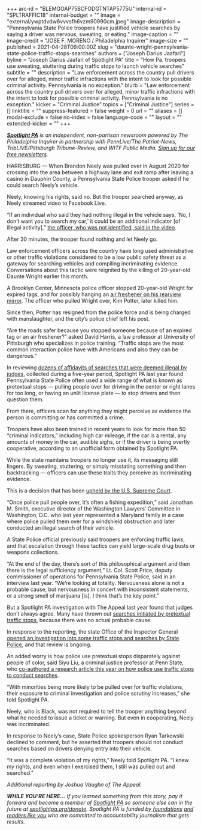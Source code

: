 +++
arc-id = "BLEMGOAP75BCFODGTNTAP5775U"
internal-id = "SPLTRAFFIC18"
internal-budget = ""
image = "external/ywptdvdw6vvvsfh6vzm90990cm.jpeg"
image-description = "Pennsylvania State Police troopers have justified vehicle searches by saying a driver was nervous, sweating, or eating."
image-caption = ""
image-credit = "JOSE F. MORENO / Philadelphia Inquirer"
image-size = ""
published = 2021-04-28T09:00:00Z
slug = "daunte-wright-pennsylvania-state-police-traffic-stops-searches"
authors = ["Joseph Darius Jaafari"]
byline = "Joseph Darius Jaafari of Spotlight PA"
title = "How Pa. troopers use sweating, stuttering during traffic stops to launch vehicle searches"
subtitle = ""
description = "Law enforcement across the country pull drivers over for alleged, minor traffic infractions with the intent to look for possible criminal activity. Pennsylvania is no exception."
blurb = "Law enforcement across the country pull drivers over for alleged, minor traffic infractions with the intent to look for possible criminal activity. Pennsylvania is no exception."
kicker = "Criminal Justice"
topics = ["Criminal Justice"]
series = []
linktitle = ""
suppress-featured = false
weight = 0
url = ""
aliases = []
modal-exclude = false
no-index = false
language-code = ""
layout = ""
extended-kicker = ""
+++

<a href="https://lesspage.com/"><i><b>Spotlight PA</b></i></a><i> is an independent, non-partisan newsroom powered by The Philadelphia Inquirer in partnership with PennLive/The Patriot-News, TribLIVE/Pittsburgh Tribune-Review, and WITF Public Media. </i><a href="https://lesspage.com/newsletters"><i>Sign up for our free newsletters</i></a><i>.</i>

HARRISBURG — When Brandon Neely was pulled over in August 2020 for crossing into the area between a highway lane and exit ramp after leaving a casino in Dauphin County, a Pennsylvania State Police trooper asked if he could search Neely’s vehicle.

Neely, knowing his rights, said no. But the trooper searched anyway, as Neely streamed video to Facebook Live.

“If an individual who said they had nothing illegal in the vehicle says, ‘No, I don’t want you to search my car,’ it could be an additional indicator [of illegal activity],” <a href="https://www.facebook.com/brandon.b.neely.3/videos/2978690128923451/?d=n">the officer, who was not identified, said in the video</a>.

<script src="https://lesspage.com/embed.js" async></script><div data-spl-embed-version="1" data-spl-src="https://lesspage.com/embeds/newsletter/"></div>

After 30 minutes, the trooper found nothing and let Neely go.

Law enforcement officers across the country have long used administrative or other traffic violations considered to be a low public safety threat as a gateway for searching vehicles and compiling incriminating evidence. Conversations about this tactic were reignited by the killing of 20-year-old Daunte Wright earlier this month.

A Brooklyn Center, Minnesota police officer stopped 20-year-old Wright for expired tags, and for possibly hanging an <a href="https://www.politifact.com/article/2021/apr/15/what-we-know-about-traffic-stop-left-daunte-wright/">air freshener on his rearview mirror</a>. The officer who pulled Wright over, Kim Potter, later killed him.

Since then, Potter has resigned from the police force and is being charged with manslaughter, and the city’s police chief left his post.

“Are the roads safer because you stopped someone because of an expired tag or an air freshener?” asked David Harris, a law professor at University of Pittsburgh who specializes in police training. “Traffic stops are the most common interaction police have with Americans and also they can be dangerous.”

In reviewing <a href="https://lesspage.com/news/2020/08/pa-state-police-troopers-highway-stop-and-frisk/">dozens of affidavits of searches that were deemed illegal by judges</a>, collected during a five-year period, Spotlight PA last year found Pennsylvania State Police often used a wide range of what is known as pretextual stops — pulling people over for driving in the center or right lanes for too long, or having an unlit license plate — to stop drivers and then question them.

From there, officers scan for anything they might perceive as evidence the person is committing or has committed a crime.

Troopers have also been trained in recent years to look for more than 50 “criminal indicators,” including high car mileage, if the car is a rental, any amounts of money in the car, audible sighs, or if the driver is being overtly cooperative, according to an unofficial form obtained by Spotlight PA.

<script src="https://lesspage.com/embed.js" async></script><div data-spl-embed-version="1" data-spl-src="https://lesspage.com/embeds/tips/?tip_text=%20We%E2%80%99re%20looking%20at%20how%20State%20Police%20interact%20with%20drivers.%20If%20you%20have%20a%20story%2C%20tell%20us%20here.%20"></div>

While the state maintains troopers no longer use it, its messaging still lingers. By sweating, stuttering, or simply misstating something and then backtracking — officers can use these traits they perceive as incriminating evidence.

This is a decision that has been <a href="https://supreme.justia.com/cases/federal/us/517/806/" target=_blank>upheld by the U.S. Supreme Court</a>.

“Once police pull people over, it’s often a fishing expedition,” said Jonathan M. Smith, executive director of the Washington Lawyers’ Committee in Washington, D.C. who last year represented a Maryland family in a case where police pulled them over for a windshield obstruction and later conducted an illegal search of their vehicle.

A State Police official previously said troopers are enforcing traffic laws, and that escalation through these tactics can yield large-scale drug busts or weapons collections.

“At the end of the day, there’s sort of this philosophical argument and then there is the legal sufficiency argument,” Lt. Col. Scott Price, deputy commissioner of operations for Pennsylvania State Police, said in an interview last year. “We’re looking at totality. Nervousness alone is not a probable cause, but nervousness in concert with inconsistent statements, or a strong smell of marijuana [is]. I think that’s the key point.”

But a Spotlight PA investigation with The Appeal last year found that judges don’t always agree. Many have thrown out <a href="https://lesspage.com/news/2020/08/pa-state-police-troopers-highway-stop-and-frisk/">searches initiated by pretextual traffic stops</a>, because there was no actual probable cause.

In response to the reporting, the state Office of the Inspector General <a href="https://lesspage.com/news/2020/09/pa-state-police-traffic-stops-illegal-searches-inspector-general-review/">opened an investigation into some traffic stops and searches by State Police</a>, and that review is ongoing.

An added worry is how police use pretextual stops disparately against people of color, said Siyu Liu, a criminal justice professor at Penn State, who <a href="https://journals.sagepub.com/doi/abs/10.1177/0887403420915252">co-authored a research article this year on how police use traffic stops to conduct searches</a>.

“With minorities being more likely to be pulled over for traffic violations, their exposure to criminal investigation and police scrutiny increases,” she told Spotlight PA.

<script src="https://lesspage.com/embed.js" async></script><div data-spl-embed-version="1" data-spl-src="https://lesspage.com/embeds/donate/?teaser_text=If%20you%20learned%20something%20from%20this%20report%2C%20pay%20it%20forward%20and%20become%20a%20member%20of%20Spotlight%20PA%20so%20someone%20else%20can%20in%20the%20future.&cta_text=CLICK%20TO%20CONTRIBUTE&eyebrow_text=WHILE%20YOU'RE%20HERE..."></div>

Neely, who is Black, was not required to tell the trooper anything beyond what he needed to issue a ticket or warning. But even in cooperating, Neely was incriminated.

In response to Neely’s case, State Police spokesperson Ryan Tarkowski declined to comment, but he asserted that troopers should not conduct searches based on drivers denying entry into their vehicle.

“It was a complete violation of my rights,” Neely told Spotlight PA. “I knew my rights, and even when I exercised them, I still was pulled out and searched.”

<i>Additional reporting by Joshua Vaughn of The Appeal.</i>

<i><b>WHILE YOU’RE HERE...</b></i><i> If you learned something from this story, pay it forward and become a member of </i><a href="https://lesspage.com/"><i>Spotlight PA</i></a><i> so someone else can in the future at </i><a href="http://spotlightpa.org/donate"><i>spotlightpa.org/donate</i></a><i>. Spotlight PA is funded by</i><a href="https://lesspage.com/support"><i> foundations</i></a><i> </i><a href="https://lesspage.com/support"><i>and readers like you</i></a><i> who are committed to accountability journalism that gets results.</i>
